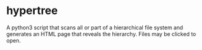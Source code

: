 # hypertree
A python3 script that scans all or part of a hierarchical file system and generates an HTML page that reveals the hierarchy. Files may be clicked to open.
